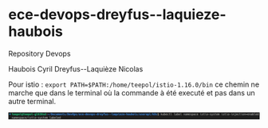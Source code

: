 # ece-devops-dreyfus--laquieze-haubois

Repository Devops

Haubois Cyril
Dreyfus--Laquièze Nicolas

Pour istio : `export PATH=$PATH:/home/teepol/istio-1.16.0/bin` ce chemin ne marche que dans le terminal où la commande à été executé et pas dans un autre terminal.

![capture-namespace](image/capture_namespace.png)
